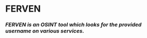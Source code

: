# FERVEN

### <i>FERVEN is an OSINT tool which looks for the provided username on various services.</i>


